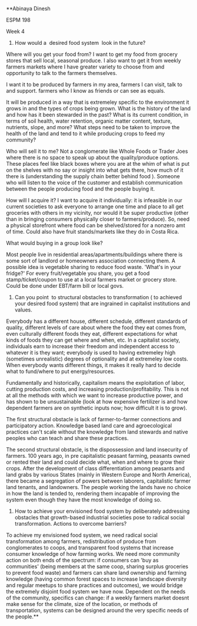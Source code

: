 **Abinaya Dinesh

ESPM 198 

Week 4

  

1. How would a  desired food system  look in the future?

  

Where will you get your food from? I want to get my food from grocery stores that sell local, seasonal produce. I also want to get it from weekly farmers markets where I have greater variety to choose from and opportunity to talk to the farmers themselves. 

I want it to be produced by farmers in my area, farmers I can visit, talk to and support. farmers who I know as friends or can see as equals. 

It will be produced in a way that is extremeley specific to the environment it grows in and the types of crops being grown. What is the history of the land and how has it been stewarded in the past? What is its current condition, in terms of soil health, water retention, organic matter content, texture, nutrients, slope, and more? What steps need to be taken to improve the health of the land and tend to it while producing crops to feed my community?

  

Who will sell it to me? Not a conglomerate like Whole Foods or Trader Joes where there is no space to speak up about the quality/produce options. These places feel like black boxes where you are at the whim of what is put on the shelves with no say or insight into what gets there, how much of it there is (understanding the supply chain better behind food ). Someone who will listen to the voice of the customer and establish communication between the people producing food and the people buying it. 

  

How will I acquire it? I want to acquire it individually: it is infeasible in our current societies to ask everyone to arrange one time and place to all get groceries with others in my vicinity, nor would it be super productive (other than in bringing consumers physically closer to farmers/produce). So, need a physical storefront where food can be shelved/stored for a nonzero amt of time. Could also have fruit stands/markets like they do in Costa Rica. 

  

What would buying in a group look like? 

Most people live in residential areas/apartments/buildings where there is some sort of landlord or homeowners association connecting them. A possible idea is vegetable sharing to reduce food waste. 'What's in your fridge?' For every fruit/vegetable you share, you get a food stamp/ticket/coupon to use at a local farmers market or grocery store. Could be done under EBT/farm bill or local govs. 

  
  

1. Can you point  to structural obstacles to transformation ( to achieved your desired food system) that are ingrained in capitalist institutions and values.

Everybody has a different house, different schedule, different standards of quality, different levels of care about where the food they eat comes from, even culturally different foods they eat, different expectations for what kinds of foods they can get where and when, etc. In a capitalist society, individuals earn to increase their freedom and independent access to whatever it is they want; everybody is used to having extremeley high (sometimes unrealistic) degrees of optionality and at extremeley low costs. When everybody wants different things, it makes it really hard to decide what to fund/where to put energy/resources.

  

Fundamentally and historically, capitalism means the exploitation of labor, cutting production costs, and increasing production/profitability. This is not at all the methods with which we want to increase productive power, and has shown to be unsustainable (look at how expensive fertilizer is and how dependent farmers are on synthetic inputs now; how difficult it is to grow).

  

The first structural obstacle is lack of farmer-to-farmer connections and participatory action. Knowledge based land care and agroecological practices can't scale without the knowledge from land stewards and native peoples who can teach and share these practices. 

  

The second structural obstacle, is the dispossession and land insecurity of farmers. 100 years ago, in pre capitalistic peasant farming, peasants owned or rented their land and could decide what, when and where to grow their crops. After the development of class differentiation among peasants and land grabs by various States (mainly in Western Europe and North America), there became a segregation of powers between laborers, capitalistic farmer land tenants, and landowners. The people working the lands have no choice in how the land is tended to, rendering them incapable of improving the system even though they have the most knowledge of doing so. 

  

1. How to achieve your envisioned food system by deliberately addressing obstacles that growth-based industrial societies pose to radical social transformation. Actions to overcome barriers?

To achieve my envisioned food system, we need radical social transformation among farmers, redistribution of produce from conglomerates to coops, and transparent food systems that increase consumer knowledge of how farming works. We need more community action on both ends of the spectrum: if consumers can 'buy as communities' (being members at the same coop, sharing surplus groceries to prevent food waste) and farmers can share land ownership and farming knowledge (having common forest spaces to increase landscape diversity and regular meetups to share practices and outcomes), we would bridge the extremely disjoint food system we have now. Dependent on the needs of the community, specifics can change: if a weekly farmers market doesnt make sense for the climate, size of the location, or methods of transportation, systems can be designed around the very specific needs of the people.**